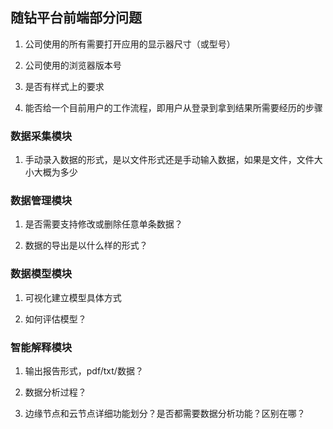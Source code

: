 ## 随钻平台前端部分问题

1. 公司使用的所有需要打开应用的显示器尺寸（或型号）

2. 公司使用的浏览器版本号

3. 是否有样式上的要求

4. 能否给一个目前用户的工作流程，即用户从登录到拿到结果所需要经历的步骤

### 数据采集模块

1. 手动录入数据的形式，是以文件形式还是手动输入数据，如果是文件，文件大小大概为多少

### 数据管理模块

1. 是否需要支持修改或删除任意单条数据？

2. 数据的导出是以什么样的形式？

### 数据模型模块

1. 可视化建立模型具体方式

2. 如何评估模型？

### 智能解释模块

1. 输出报告形式，pdf/txt/数据？

2. 数据分析过程？

3. 边缘节点和云节点详细功能划分？是否都需要数据分析功能？区别在哪？